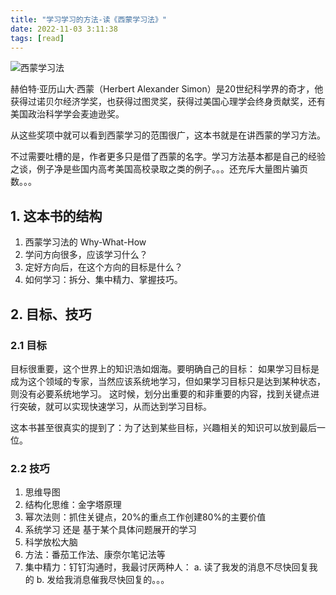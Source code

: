 ```yaml
---
title: "学习学习的方法-读《西蒙学习法》"
date: 2022-11-03 3:11:38
tags: [read]
---
```


![西蒙学习法](https://img1.doubanio.com/lpic/s34305667.jpg)

赫伯特·亚历山大·西蒙（Herbert Alexander Simon）是20世纪科学界的奇才，他获得过诺贝尔经济学奖，也获得过图灵奖，获得过美国心理学会终身贡献奖，还有美国政治科学学会麦迪逊奖。

从这些奖项中就可以看到西蒙学习的范围很广，这本书就是在讲西蒙的学习方法。

不过需要吐槽的是，作者更多只是借了西蒙的名字。学习方法基本都是自己的经验之谈，例子净是些国内高考美国高校录取之类的例子。。。还充斥大量图片骗页数。。。

## 1. 这本书的结构

1. 西蒙学习法的 Why-What-How
2. 学问方向很多，应该学习什么？
3. 定好方向后，在这个方向的目标是什么？
4. 如何学习：拆分、集中精力、掌握技巧。

## 2. 目标、技巧

### 2.1 目标

目标很重要，这个世界上的知识浩如烟海。要明确自己的目标：
如果学习目标是成为这个领域的专家，当然应该系统地学习，但如果学习目标只是达到某种状态，则没有必要系统地学习。
这时候，划分出重要的和非重要的内容，找到关键点进行突破，就可以实现快速学习，从而达到学习目标。

这本书甚至很真实的提到了：为了达到某些目标，兴趣相关的知识可以放到最后一位。

### 2.2 技巧

1. 思维导图
2. 结构化思维：金字塔原理
3. 幂次法则：抓住关键点，20%的重点工作创建80%的主要价值
4. 系统学习 还是 基于某个具体问题展开的学习
5. 科学放松大脑
6. 方法：番茄工作法、康奈尔笔记法等
7. 集中精力：钉钉沟通时，我最讨厌两种人：
a. 读了我发的消息不尽快回复我的
b. 发给我消息催我尽快回复的。。。
